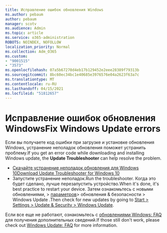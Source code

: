 ```yaml
---
title: Исправление ошибок обновления Windows
ms.author: pebaum
author: pebaum
manager: scotv
ms.audience: Admin
ms.topic: article
ms.service: o365-administration
ROBOTS: NOINDEX, NOFOLLOW
localization_priority: Normal
ms.collection: Adm_O365
ms.custom:
- "9001515"
- "3573"
ms.openlocfilehash: 07a5b67270d4eb17b129452e2eee28389f79313b
ms.sourcegitcommit: 8bc60ec34bc1e40685e3976576e04a2623f63a7c
ms.translationtype: MT
ms.contentlocale: ru-RU
ms.lasthandoff: 04/15/2021
ms.locfileid: "51812657"
---
```

# <a name="fix-windows-update-errors"></a><span data-ttu-id="bd0c6-102">Исправление ошибок обновления Windows</span><span class="sxs-lookup"><span data-stu-id="bd0c6-102">Fix Windows Update errors</span></span>

<span data-ttu-id="bd0c6-103">Если вы получаете код ошибки при загрузке  и установке обновления Windows, устранение неполадок обновления поможет устранить проблему.</span><span class="sxs-lookup"><span data-stu-id="bd0c6-103">If you get an error code while downloading and installing Windows update, the **Update Troubleshooter** can help resolve the problem.</span></span>

- [<span data-ttu-id="bd0c6-104">Скачайте устранение неполадок обновления для Windows 10</span><span class="sxs-lookup"><span data-stu-id="bd0c6-104">Download Update Troubleshooter for Windows 10</span></span>](https://support.microsoft.com/help/4027322/windows-update-troubleshooter)
- <span data-ttu-id="bd0c6-105">Запустите устранение неполадок.</span><span class="sxs-lookup"><span data-stu-id="bd0c6-105">Run the troubleshooter.</span></span> <span data-ttu-id="bd0c6-106">Когда это будет сделано, лучше перезапустить устройство.</span><span class="sxs-lookup"><span data-stu-id="bd0c6-106">When it's done, it's best practice to restart your device.</span></span> <span data-ttu-id="bd0c6-107">Затем ознакомьтесь с новыми обновлениями, > [параметров](ms-settings:windowsupdate)> обновления & безопасности > Windows Update .</span><span class="sxs-lookup"><span data-stu-id="bd0c6-107">Then check for new updates by going to [Start > Settings > Update & Security > Windows Update](ms-settings:windowsupdate).</span></span>

<span data-ttu-id="bd0c6-108">Если все еще не работают, ознакомьтесь с [обновлениями Windows: FAQ](https://support.microsoft.com/help/12373/windows-update-faq) для получения дополнительных сведений.</span><span class="sxs-lookup"><span data-stu-id="bd0c6-108">If those still don't work, please check out [Windows Update: FAQ](https://support.microsoft.com/help/12373/windows-update-faq) for more information.</span></span>
